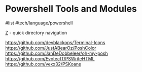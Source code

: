 # Powershell Tools and Modules
#list #tech/language/powershell 

[Z](https://github.com/badmotorfinger/z) - quick directory navigation

https://github.com/devblackops/Terminal-Icons
https://github.com/JustABearOz/PoshColor
https://github.com/JanDeDobbeleer/oh-my-posh
https://github.com/EvotecIT/PSWriteHTML
https://github.com/vexx32/PSKoans